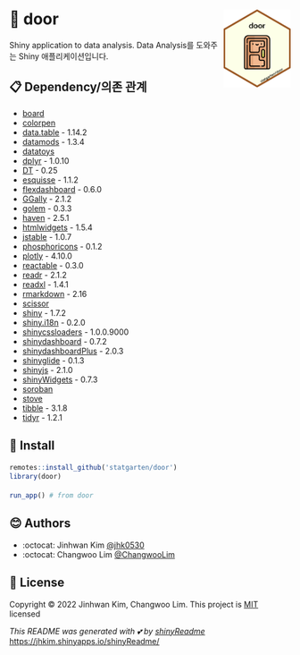 
# :yellow_heart: door <img src="logo.png" width="120" align="right"/>

Shiny application to data analysis.
Data Analysis를 도와주는 Shiny 애플리케이션입니다.

## :clipboard: Dependency/의존 관계

-   [board](https://github.com/statgarten/board)
-   [colorpen](https://github.com/statgarten/colorpen)
-   [data.table](https://github.com/Rdatatable/data.table) - 1.14.2
-   [datamods](https://github.com/dreamRs/datamods) - 1.3.4
-   [datatoys](https://github.com/statgarten/datatoys)
-   [dplyr](https://github.com/tidyverse/dplyr/) - 1.0.10
-   [DT](https://github.com/rstudio/DT) - 0.25
-   [esquisse](https://github.com/dreamRs/esquisse) - 1.1.2
-   [flexdashboard](https://github.com/rstudio/flexdashboard) - 0.6.0
-   [GGally](https://github.com/ggobi/ggally) - 2.1.2
-   [golem](https://github.com/ThinkR-open/golem) - 0.3.3
-   [haven](https://github.com/tidyverse/haven) - 2.5.1
-   [htmlwidgets](https://github.com/ramnathv/htmlwidgets) - 1.5.4
-   [jstable](https://github.com/jinseob2kim/jstable) - 1.0.7
-   [phosphoricons](https://github.com/dreamRs/phosphoricons) - 0.1.2
-   [plotly](https://github.com/plotly/plotly.R) - 4.10.0
-   [reactable](https://github.com/glin/reactable) - 0.3.0
-   [readr](https://github.com/tidyverse/readr) - 2.1.2
-   [readxl](https://github.com/tidyverse/readxl) - 1.4.1
-   [rmarkdown](https://github.com/rstudio/rmarkdown) - 2.16
-   [scissor](https://github.com/statgarten/scissor)
-   [shiny](https://github.com/rstudio/shiny) - 1.7.2
-   [shiny.i18n](https://github.com/Appsilon/shiny.i18n) - 0.2.0
-   [shinycssloaders](https://github.com/daattali/shinycssloaders) -
    1.0.0.9000
-   [shinydashboard](https://github.com/rstudio/shinydashboard) - 0.7.2
-   [shinydashboardPlus](https://github.com/RinteRface/shinydashboardPlus) -
    2.0.3
-   [shinyglide](https://github.com/juba/shinyglide) - 0.1.3
-   [shinyjs](https://github.com/daattali/shinyjs) - 2.1.0
-   [shinyWidgets](https://github.com/dreamRs/shinyWidgets) - 0.7.3
-   [soroban](https://github.com/statgarten/soroban)
-   [stove](https://github.com/statgarten/stove)
-   [tibble](https://github.com/tidyverse/tibble) - 3.1.8
-   [tidyr](https://github.com/tidyverse/tidyr) - 1.2.1

## :wrench: Install

``` r
remotes::install_github('statgarten/door')
library(door)

run_app() # from door
```

## :blush: Authors

-   :octocat: Jinhwan Kim [@jhk0530](https://github.com/jhk0530)
-   :octocat: Changwoo Lim
    [@ChangwooLim](https://github.com/ChangwooLim)

## :memo: License

Copyright :copyright: 2022 Jinhwan Kim, Changwoo Lim. This project is
[MIT](https://opensource.org/licenses/MIT) licensed

*This README was generated with :two_hearts: by
[shinyReadme](http://github.com/jhk0530/shinyReadme)*
<https://jhkim.shinyapps.io/shinyReadme/>
